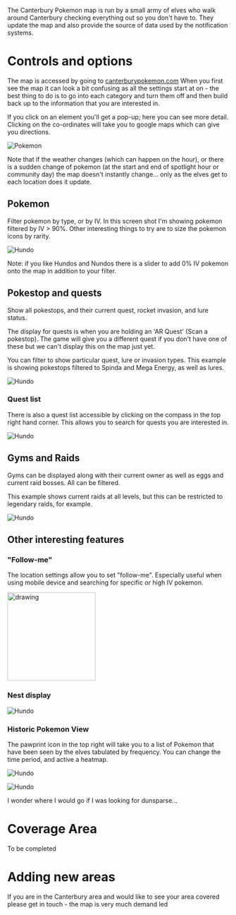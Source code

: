 The Canterbury Pokemon map is run by a small army of elves who walk around Canterbury checking everything out so you don't have to.  They update the map and also provide the source of data used by the notification systems.

# Controls and options

The map is accessed by going to [canterburypokemon.com](https://canterburypokemon.com)
When you first see the map it can look a bit confusing as all the settings start at on - the best thing to do is to go into each category and turn them off and then build back up to the information that you are interested in.

If you click on an element you'll get a pop-up; here you can see more detail.  Clicking on the co-ordinates will take you to google maps which can give you directions.
 
![Pokemon](img/rocketmap-example-pokemon.png)

Note that if the weather changes (which can happen on the hour), or there is a sudden change of pokemon (at the start and end of spotlight hour or community day) the map doesn't instantly change... only as the elves get to each location does it update.

## Pokemon

Filter pokemon by type, or by IV. In this screen shot I'm showing pokemon filtered by IV > 90%.  Other interesting things to try are to size the pokemon icons by rarity.

![Hundo](img/rocketmap-pokemon.png)

Note: if you like Hundos and Nundos there is a slider to add 0% IV pokemon onto the map in addition to your filter.

## Pokestop and quests

Show all pokestops, and their current quest, rocket invasion, and lure status. 

The display for quests is when you are holding an 'AR Quest' (Scan a pokestop). The game will give you a different quest if you don't have one of these but we can't display this on the map just yet.

You can filter to show particular quest, lure or invasion types.  This example is showing pokestops filtered to Spinda and Mega Energy, as well as lures. 

![Hundo](img/rocketmap-quests.png)

### Quest list

There is also a quest list accessible by clicking on the compass in the top right hand corner. This allows you to search for quests you are interested in.

![Hundo](img/rocketmap-quest-list.png)

## Gyms and Raids

Gyms can be displayed along with their current owner as well as eggs and current raid bosses. All can be filtered.

This example shows current raids at all levels, but this can be restricted to legendary raids, for example.

![Hundo](img/rocketmap-raids.png)

## Other interesting features

### "Follow-me"

The location settings allow you to set "follow-me". Especially useful when using mobile device and searching for specific or high IV pokemon.

<img src="../img/rocketmap-followme.png" alt="drawing" width="200"/>

### Nest display

![Hundo](img/rocketmap-nests.png)

### Historic Pokemon View

The pawprint icon in the top right will take you to a list of Pokemon that have been seen by the elves tabulated by frequency.  You can change the time period, and active a heatmap.

![Hundo](img/rocketmap-pokemon-list.png)

![Hundo](img/rocketmap-pokemon-heatmap.png)

I wonder where I would go if I was looking for dunsparse...


# Coverage Area

To be completed

# Adding new areas

If you are in the Canterbury area and would like to see your area covered please get in touch - the map is very much demand led